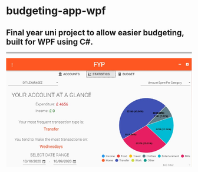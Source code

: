 # budgeting-app-wpf

## Final year uni project to allow easier budgeting, built for WPF using C#.
---
![alt text](https://github.com/Rowsim/budgeting-app-wpf/blob/master/images/stats.JPG?raw=true, "app-preview")

